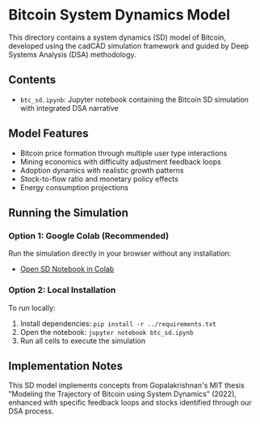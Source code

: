 # Bitcoin System Dynamics Model

This directory contains a system dynamics (SD) model of Bitcoin, developed using the cadCAD simulation framework and guided by Deep Systems Analysis (DSA) methodology.

## Contents

- `btc_sd.ipynb`: Jupyter notebook containing the Bitcoin SD simulation with integrated DSA narrative

## Model Features

- Bitcoin price formation through multiple user type interactions
- Mining economics with difficulty adjustment feedback loops
- Adoption dynamics with realistic growth patterns
- Stock-to-flow ratio and monetary policy effects
- Energy consumption projections

## Running the Simulation

### Option 1: Google Colab (Recommended)

Run the simulation directly in your browser without any installation:
- [Open SD Notebook in Colab](https://colab.research.google.com/drive/1U7PfPnGQyVTyqXG3mX_77ZJLkP3DWsy3)

### Option 2: Local Installation

To run locally:
1. Install dependencies: `pip install -r ../requirements.txt`
2. Open the notebook: `jupyter notebook btc_sd.ipynb`
3. Run all cells to execute the simulation

## Implementation Notes

This SD model implements concepts from Gopalakrishnan's MIT thesis "Modeling the Trajectory of Bitcoin using System Dynamics" (2022), enhanced with specific feedback loops and stocks identified through our DSA process.